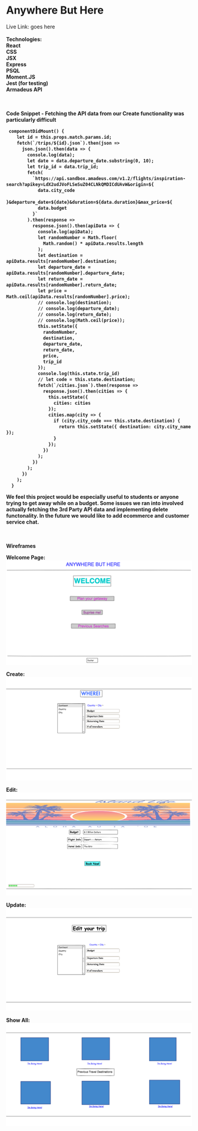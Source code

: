 <h1>Anywhere But Here</h1>

Live Link: goes here
<br>
<br>
<b>Technologies:<b>
<br>
React
<br>
CSS
<br>
JSX
<br>
Express
<br>
PSQL
<br>
Moment.JS
<br>
Jest (for testing)
<br>
Armadeus API
<br>
<br>
<br>

Code Snippet - Fetching the API data from our Create functionality was particularly difficult

```
 componentDidMount() {
    let id = this.props.match.params.id;
    fetch(`/trips/${id}.json`).then(json =>
      json.json().then(data => {
        console.log(data);
        let date = data.departure_date.substring(0, 10);
        let trip_id = data.trip_id;
        fetch(
          `https://api.sandbox.amadeus.com/v1.2/flights/inspiration-search?apikey=LdX2udJVoFLSeSuZ04CLNkQMDICdUAvW&origin=${
            data.city_code
          }&departure_date=${date}&duration=${data.duration}&max_price=${
            data.budget
          }`
        ).then(response =>
          response.json().then(apiData => {
            console.log(apiData);
            let randomNumber = Math.floor(
              Math.random() * apiData.results.length
            );
            let destination = apiData.results[randomNumber].destination;
            let departure_date = apiData.results[randomNumber].departure_date;
            let return_date = apiData.results[randomNumber].return_date;
            let price = Math.ceil(apiData.results[randomNumber].price);
            // console.log(destination);
            // console.log(departure_date);
            // console.log(return_date);
            // console.log(Math.ceil(price));
            this.setState({
              randomNumber,
              destination,
              departure_date,
              return_date,
              price,
              trip_id
            });
            console.log(this.state.trip_id)
            // let code = this.state.destination;
            fetch(`/cities.json`).then(response =>
              response.json().then(cities => {
                this.setState({
                  cities: cities
                });
                cities.map(city => {
                  if (city.city_code === this.state.destination) {
                    return this.setState({ destination: city.city_name });
                  }
                });
              })
            );
          })
        );
      })
    );
  }
```

We feel this project would be especially useful to students or anyone trying to get away while on a budget. Some issues we ran into involved actually fetching the 3rd Party API data and implementing delete functonality. In the future we would like to add ecommerce and customer service chat.
<br> <br> <br>

Wireframes
<br>

Welcome Page:
<img src = 'wireframes/untitled_page.png'>
<br>

Create:
<img src = 'wireframes/form.png'>
<br>

Edit:
<img src = 'wireframes/edit.png'>
<br>

Update:
<img src = 'wireframes/update.png'>
<br>

Show All:
<img src = 'wireframes/show_previous.png'>



